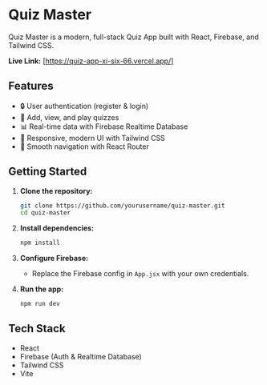 # Quiz Master

Quiz Master is a modern, full-stack Quiz App built with React, Firebase, and Tailwind CSS.

**Live Link:** [https://quiz-app-xi-six-66.vercel.app/]
## Features

- 🔒 User authentication (register & login)
- 📝 Add, view, and play quizzes
- 📊 Real-time data with Firebase Realtime Database
- 🎨 Responsive, modern UI with Tailwind CSS
- 🚀 Smooth navigation with React Router

## Getting Started

1. **Clone the repository:**
   ```bash
   git clone https://github.com/yourusername/quiz-master.git
   cd quiz-master
   ```

2. **Install dependencies:**
   ```bash
   npm install
   ```

3. **Configure Firebase:**
   - Replace the Firebase config in `App.jsx` with your own credentials.

4. **Run the app:**
   ```bash
   npm run dev
   ```

## Tech Stack

- React
- Firebase (Auth & Realtime Database)
- Tailwind CSS
- Vite
